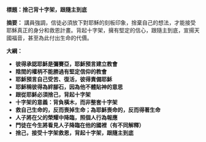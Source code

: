 **標題：捨己背十字架，跟隨主到底**

**摘要：**
講員強調，信徒必須放下對耶穌的刻板印象，捨棄自己的想法，才能接受耶穌真正的身分和救恩計畫。背起十字架，擁有堅定的信心，跟隨主到底，宣揚天國福音，甚至為此付出生命的代價。

**大綱：**

* **彼得承認耶穌是彌賽亞，耶穌預言建立教會**
* **陰間的權柄不能勝過有堅定信仰的教會**
* **耶穌預言自己受苦、復活，彼得責備耶穌**
* **耶穌稱彼得為絆腳石，因為他不體貼神的意思**
* **跟從耶穌必須捨己，背起十字架**
* **十字架的意義：背負橫木，而非整套十字架**
* **救自己生命的，反而喪掉生命；為耶穌喪命的，反而得著生命**
* **人子將在父的榮耀中降臨，照個人行為報應**
* **門徒在今生將看見人子降臨在他的國裡（有不同解釋）**
* **捨己，接受十字架救恩，背起十字架，跟隨主到底**